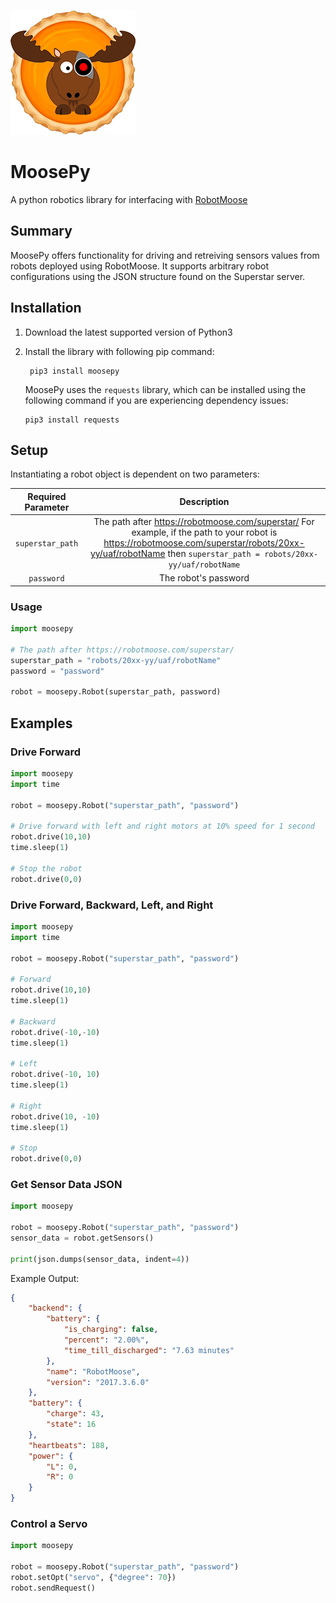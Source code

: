 ![logo](docs/moosepy.png)
# MoosePy
A python robotics library for interfacing with [RobotMoose](https://github.com/robotmoose/robotmoose) 

## Summary
MoosePy offers functionality for driving and retreiving sensors values from robots deployed using RobotMoose. It supports arbitrary robot configurations using the JSON structure found on the Superstar server.

## Installation
1. Download the latest supported version of Python3

2. Install the library with following pip command:
   ``` shell
    pip3 install moosepy
   ```

   MoosePy uses the `requests` library, which can be installed using the following command if you are experiencing dependency issues:
   ``` shell
   pip3 install requests
   ```

## Setup

Instantiating a robot object is dependent on two parameters:

| Required Parameter |      Description     |
|:------------------:|:--------------------:|
|  `superstar_path`  |The path after https://robotmoose.com/superstar/ For example, if the path to your robot is https://robotmoose.com/superstar/robots/20xx-yy/uaf/robotName then `superstar_path = robots/20xx-yy/uaf/robotName`|
|      `password`    | The robot's password |

### Usage

``` python
import moosepy

# The path after https://robotmoose.com/superstar/
superstar_path = "robots/20xx-yy/uaf/robotName"
password = "password"

robot = moosepy.Robot(superstar_path, password) 
```

## Examples

### Drive Forward
``` python
import moosepy
import time

robot = moosepy.Robot("superstar_path", "password")

# Drive forward with left and right motors at 10% speed for 1 second
robot.drive(10,10)
time.sleep(1)

# Stop the robot
robot.drive(0,0)
```

### Drive Forward, Backward, Left, and Right
``` python
import moosepy
import time

robot = moosepy.Robot("superstar_path", "password")

# Forward
robot.drive(10,10)
time.sleep(1)

# Backward
robot.drive(-10,-10)
time.sleep(1)

# Left
robot.drive(-10, 10)
time.sleep(1)

# Right
robot.drive(10, -10)
time.sleep(1)

# Stop
robot.drive(0,0)
```

### Get Sensor Data JSON
``` python
import moosepy

robot = moosepy.Robot("superstar_path", "password")
sensor_data = robot.getSensors()

print(json.dumps(sensor_data, indent=4))
```

Example Output:
``` json
{
    "backend": {
        "battery": {
            "is_charging": false,
            "percent": "2.00%",
            "time_till_discharged": "7.63 minutes"
        },
        "name": "RobotMoose",
        "version": "2017.3.6.0"
    },
    "battery": {
        "charge": 43,
        "state": 16
    },
    "heartbeats": 188,
    "power": {
        "L": 0,
        "R": 0
    }
}
```

### Control a Servo
``` python
import moosepy

robot = moosepy.Robot("superstar_path", "password")
robot.setOpt("servo", {"degree": 70})
robot.sendRequest()
```
